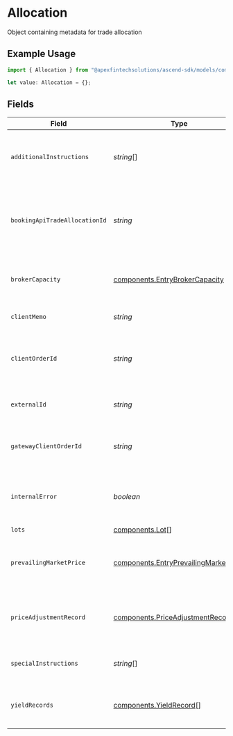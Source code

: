 # Allocation

Object containing metadata for trade allocation

## Example Usage

```typescript
import { Allocation } from "@apexfintechsolutions/ascend-sdk/models/components";

let value: Allocation = {};
```

## Fields

| Field                                                                                          | Type                                                                                           | Required                                                                                       | Description                                                                                    | Example                                                                                        |
| ---------------------------------------------------------------------------------------------- | ---------------------------------------------------------------------------------------------- | ---------------------------------------------------------------------------------------------- | ---------------------------------------------------------------------------------------------- | ---------------------------------------------------------------------------------------------- |
| `additionalInstructions`                                                                       | *string*[]                                                                                     | :heavy_minus_sign:                                                                             | To be populated by the submitter of the trade detail                                           | [<br/>"As-Of Allocation Example",<br/>"to Cancel"<br/>]                                        |
| `bookingApiTradeAllocationId`                                                                  | *string*                                                                                       | :heavy_minus_sign:                                                                             | ULID assigned by the Booking API if a trade belongs to an allocation                           | 01HYKYBD00JBQAZ8477RD1M8T7                                                                     |
| `brokerCapacity`                                                                               | [components.EntryBrokerCapacity](../../models/components/entrybrokercapacity.md)               | :heavy_minus_sign:                                                                             | The execution route Apex used for this trade                                                   | MNGD                                                                                           |
| `clientMemo`                                                                                   | *string*                                                                                       | :heavy_minus_sign:                                                                             | Client usage area (intact)                                                                     | Detail from client                                                                             |
| `clientOrderId`                                                                                | *string*                                                                                       | :heavy_minus_sign:                                                                             | Client-provided order ID present in execution reports                                          | 0db56450                                                                                       |
| `externalId`                                                                                   | *string*                                                                                       | :heavy_minus_sign:                                                                             | External system ID provided by a client                                                        | 01HAWHW7PSNS99H9SSCY3J3MXZ_FROM_STREET-SELL-393767f7-0db5645                                   |
| `gatewayClientOrderId`                                                                         | *string*                                                                                       | :heavy_minus_sign:                                                                             | Order ID generated by the trading-gateway                                                      | 7039acda                                                                                       |
| `internalError`                                                                                | *boolean*                                                                                      | :heavy_minus_sign:                                                                             | Indicates the trade should be omitted from client billing                                      | false                                                                                          |
| `lots`                                                                                         | [components.Lot](../../models/components/lot.md)[]                                             | :heavy_minus_sign:                                                                             | Trade lots                                                                                     |                                                                                                |
| `prevailingMarketPrice`                                                                        | [components.EntryPrevailingMarketPrice](../../models/components/entryprevailingmarketprice.md) | :heavy_minus_sign:                                                                             | The price for the instrument that is prevailing in the market                                  | {<br/>"value": "0.25"<br/>}                                                                    |
| `priceAdjustmentRecord`                                                                        | [components.PriceAdjustmentRecord](../../models/components/priceadjustmentrecord.md)           | :heavy_minus_sign:                                                                             | Information about any price adjustments applied to the security                                |                                                                                                |
| `specialInstructions`                                                                          | *string*[]                                                                                     | :heavy_minus_sign:                                                                             | Special instructions for the trade                                                             | [<br/>"WITH_DIVIDEND",<br/>"OPTION_ASSIGNMENT"<br/>]                                           |
| `yieldRecords`                                                                                 | [components.YieldRecord](../../models/components/yieldrecord.md)[]                             | :heavy_minus_sign:                                                                             | The yields associated with a fixed income trade                                                |                                                                                                |